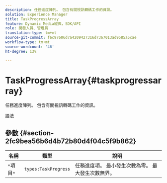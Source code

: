 ```yaml
---
description: 任務進度陣列。 包含有關視訊轉碼工作的資訊。
solution: Experience Manager
title: TaskProgressArray
feature: Dynamic Media經典，SDK/API
role: 開發人員、管理員
translation-type: tm+mt
source-git-commit: f6c97606d7a4209427316d7367013ad9585a5cae
workflow-type: tm+mt
source-wordcount: '46'
ht-degree: 13%

---
```



# TaskProgressArray{#taskprogressarray}

任務進度陣列。 包含有關視訊轉碼工作的資訊。

語法

## 參數 {#section-2fc9bea56b6d4b72b80d4f04c5f9b862}

| 名稱 | 類型 | 說明 |
|---|---|---|
| `*`項目`*` | `types:TaskProgress` | 任務進度項。 最小發生次數為零。 最大發生次數無界。 |

